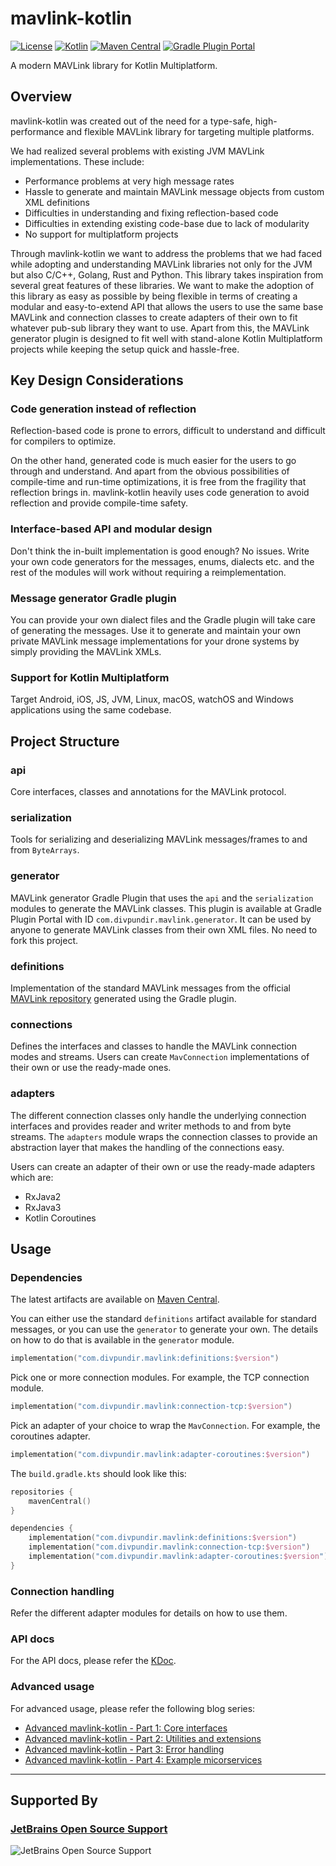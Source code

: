 # mavlink-kotlin

[![License](https://img.shields.io/badge/license-Apache%20License%202.0-lightgrey.svg?maxAge=2592000)](https://github.com/divyanshupundir/mavlink-kotlin/blob/main/LICENSE.md)
[![Kotlin](https://img.shields.io/badge/kotlin-1.9.24-blue.svg?logo=kotlin)](http://kotlinlang.org)
[![Maven Central](https://img.shields.io/maven-central/v/com.divpundir.mavlink/api)](https://central.sonatype.com/namespace/com.divpundir.mavlink)
[![Gradle Plugin Portal](https://img.shields.io/gradle-plugin-portal/v/com.divpundir.mavlink.generator)](https://plugins.gradle.org/plugin/com.divpundir.mavlink.generator)

A modern MAVLink library for Kotlin Multiplatform.

## Overview

mavlink-kotlin was created out of the need for a type-safe, high-performance and flexible MAVLink library for targeting
multiple platforms.

We had realized several problems with existing JVM MAVLink implementations. These include:
- Performance problems at very high message rates
- Hassle to generate and maintain MAVLink message objects from custom XML definitions
- Difficulties in understanding and fixing reflection-based code
- Difficulties in extending existing code-base due to lack of modularity
- No support for multiplatform projects

Through mavlink-kotlin we want to address the problems that we had faced while adopting and understanding MAVLink
libraries not only for the JVM but also C/C++, Golang, Rust and Python. This library takes inspiration from several
great features of these libraries. We want to make the adoption of this library as easy as possible by being flexible in
terms of creating a modular and easy-to-extend API that allows the users to use the same base MAVLink and connection
classes to create adapters of their own to fit whatever pub-sub library they want to use. Apart from this, the MAVLink
generator plugin is designed to fit well with stand-alone Kotlin Multiplatform projects while keeping the setup quick
and hassle-free.

## Key Design Considerations

### Code generation instead of reflection

Reflection-based code is prone to errors, difficult to understand and difficult for compilers to optimize.

On the other hand, generated code is much easier for the users to go through and understand. And apart from the obvious
possibilities of compile-time and run-time optimizations, it is free from the fragility that reflection brings in.
mavlink-kotlin heavily uses code generation to avoid reflection and provide compile-time safety.

### Interface-based API and modular design

Don't think the in-built implementation is good enough? No issues. Write your own code generators for the messages,
enums, dialects etc. and the rest of the modules will work without requiring a reimplementation.

### Message generator Gradle plugin

You can provide your own dialect files and the Gradle plugin will take care of generating the messages. Use it to
generate and maintain your own private MAVLink message implementations for your drone systems by simply providing the
MAVLink XMLs.

### Support for Kotlin Multiplatform

Target Android, iOS, JS, JVM, Linux, macOS, watchOS and Windows applications using the same codebase.

## Project Structure

### api

Core interfaces, classes and annotations for the MAVLink protocol.

### serialization

Tools for serializing and deserializing MAVLink messages/frames to and from `ByteArrays`.

### generator

MAVLink generator Gradle Plugin that uses the `api` and the `serialization` modules to generate the MAVLink classes. 
This plugin is available at Gradle Plugin Portal with ID `com.divpundir.mavlink.generator`. It can be used by anyone
to generate MAVLink classes from their own XML files. No need to fork this project.

### definitions

Implementation of the standard MAVLink messages from the official [MAVLink repository](https://github.com/mavlink/mavlink)
generated using the Gradle plugin.

### connections

Defines the interfaces and classes to handle the MAVLink connection modes and streams. Users can create `MavConnection`
implementations of their own or use the ready-made ones.

### adapters

The different connection classes only handle the underlying connection interfaces and provides reader and writer methods
to and from byte streams. The `adapters` module wraps the connection classes to provide an abstraction layer that makes
the handling of the connections easy.

Users can create an adapter of their own or use the ready-made adapters which are:
- RxJava2
- RxJava3
- Kotlin Coroutines

## Usage

### Dependencies

The latest artifacts are available on [Maven Central](https://central.sonatype.com/namespace/com.divpundir.mavlink).

You can either use the standard `definitions` artifact available for standard messages, or you can use the `generator`
to generate your own. The details on how to do that is available in the `generator` module.

```kotlin
implementation("com.divpundir.mavlink:definitions:$version")
```

Pick one or more connection modules. For example, the TCP connection module.

```kotlin
implementation("com.divpundir.mavlink:connection-tcp:$version")
```

Pick an adapter of your choice to wrap the `MavConnection`. For example, the coroutines adapter.

```kotlin
implementation("com.divpundir.mavlink:adapter-coroutines:$version")
```

The `build.gradle.kts` should look like this:

```kotlin
repositories {
    mavenCentral()
}

dependencies {
    implementation("com.divpundir.mavlink:definitions:$version")
    implementation("com.divpundir.mavlink:connection-tcp:$version")
    implementation("com.divpundir.mavlink:adapter-coroutines:$version")
}
```

### Connection handling

Refer the different adapter modules for details on how to use them.

### API docs

For the API docs, please refer the [KDoc](https://divyanshupundir.github.io/mavlink-kotlin/).

### Advanced usage

For advanced usage, please refer the following blog series:

- [Advanced mavlink-kotlin - Part 1: Core interfaces](https://www.divpundir.com/blog/advanced-mavlink-kotlin-part-1)
- [Advanced mavlink-kotlin - Part 2: Utilities and extensions](https://www.divpundir.com/blog/advanced-mavlink-kotlin-part-2)
- [Advanced mavlink-kotlin - Part 3: Error handling](https://www.divpundir.com/blog/advanced-mavlink-kotlin-part-3)
- [Advanced mavlink-kotlin - Part 4: Example micorservices](https://www.divpundir.com/blog/advanced-mavlink-kotlin-part-4)
---

## Supported By

### [JetBrains Open Source Support](https://jb.gg/OpenSourceSupport)

![JetBrains Open Source Support](https://resources.jetbrains.com/storage/products/company/brand/logos/jb_beam.svg)
